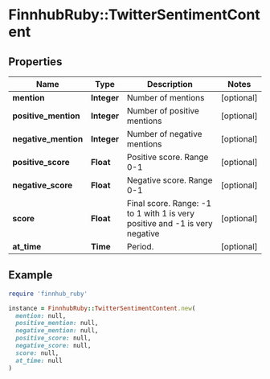 # FinnhubRuby::TwitterSentimentContent

## Properties

| Name | Type | Description | Notes |
| ---- | ---- | ----------- | ----- |
| **mention** | **Integer** | Number of mentions | [optional] |
| **positive_mention** | **Integer** | Number of positive mentions | [optional] |
| **negative_mention** | **Integer** | Number of negative mentions | [optional] |
| **positive_score** | **Float** | Positive score. Range 0-1 | [optional] |
| **negative_score** | **Float** | Negative score. Range 0-1 | [optional] |
| **score** | **Float** | Final score. Range: -1 to 1 with 1 is very positive and -1 is very negative | [optional] |
| **at_time** | **Time** | Period. | [optional] |

## Example

```ruby
require 'finnhub_ruby'

instance = FinnhubRuby::TwitterSentimentContent.new(
  mention: null,
  positive_mention: null,
  negative_mention: null,
  positive_score: null,
  negative_score: null,
  score: null,
  at_time: null
)
```

